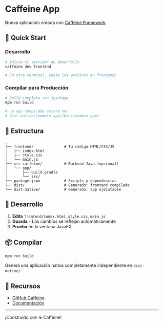 # Caffeine App

Nueva aplicación creada con [Caffeine Framework](https://github.com/Escobarq/Caffeine).

## 🚀 Quick Start

### Desarrollo

```bash
# Inicia el servidor de desarrollo
caffeine dev frontend

# En otra terminal, edita los archivos en frontend/
```

### Compilar para Producción

```bash
# Build completo con jpackage
npm run build

# La app compilada estará en:
# dist-native/[nombre-app]/bin/[nombre-app]
```

## 📁 Estructura

```
.
├── frontend/              # Tu código HTML/CSS/JS
│   ├── index.html
│   ├── style.css
│   └── main.js
├── src-caffeine/          # Backend Java (opcional)
│   └── app/
│       ├── build.gradle
│       └── src/
├── package.json           # Scripts y dependencias
├── dist/                  # Generado: frontend compilado
└── dist-native/           # Generado: app ejecutable
```

## 📝 Desarrollo

1. **Edita** `frontend/index.html`, `style.css`, `main.js`
2. **Guarda** - Los cambios se reflejan automáticamente
3. **Prueba** en la ventana JavaFX

## 📦 Compilar

```bash
npm run build
```

Genera una aplicación nativa completamente independiente en `dist-native/`.

## 🔗 Recursos

- [GitHub Caffeine](https://github.com/Escobarq/Caffeine)
- [Documentación](https://github.com/Escobarq/Caffeine#readme)

---

¡Construido con ☕ Caffeine!
